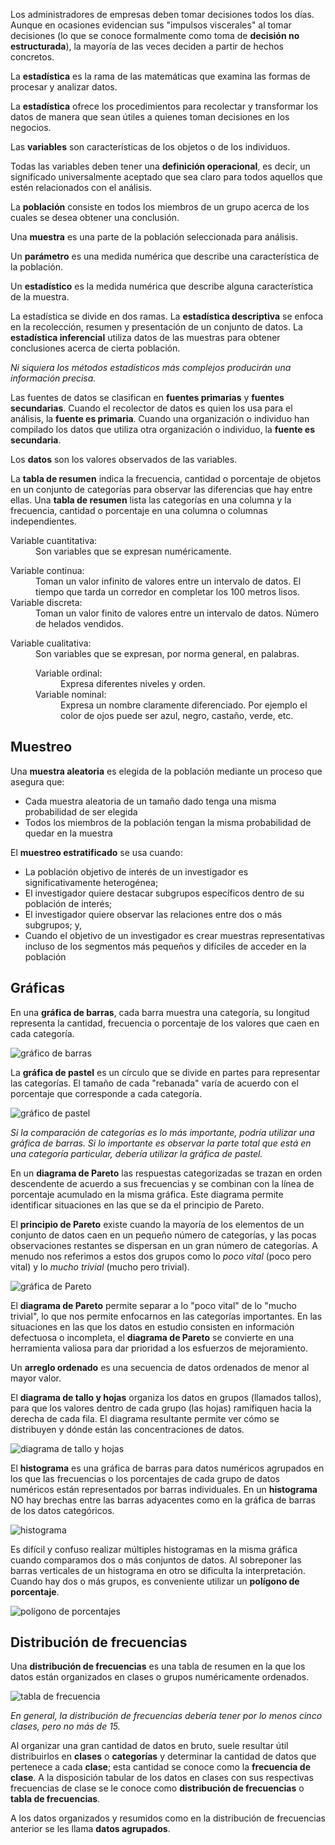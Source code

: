 <p>Los administradores de empresas deben tomar decisiones todos los días. Aunque en ocasiones evidencian sus "impulsos viscerales" al tomar decisiones (lo que se conoce formalmente como toma de <strong>decisión no estructurada</strong>), la mayoría de las veces deciden a partir de hechos concretos.</p>
<p>La <strong>estadística</strong> es la rama de las matemáticas que examina las formas de procesar y analizar datos.</p>
<p>La <strong>estadística</strong> ofrece los procedimientos para recolectar y transformar los datos de manera que sean útiles a quienes toman decisiones en los negocios.</p>
<p>Las <strong>variables</strong> son características de los objetos o de los individuos.</p>
<p>Todas las variables deben tener una <strong>definición operacional</strong>, es decir, un significado universalmente aceptado que sea claro para todos aquellos que estén relacionados con el análisis.<p>
<p>La <strong>población</strong> consiste en todos los miembros de un grupo acerca de los cuales se desea obtener una conclusión. </p>
<p>Una <strong>muestra</strong> es una parte de la población seleccionada para análisis.</p>
<p>Un <strong>parámetro</strong> es una medida numérica que describe una característica de la población. </p>
<p>Un <strong>estadístico</strong> es la medida numérica que describe alguna característica de la muestra.</p>
<p>La estadística se divide en dos ramas. La <strong>estadística descriptiva</strong> se enfoca en la recolección, resumen y presentación de un conjunto de datos. La <strong>estadística inferencial</strong> utiliza datos de las muestras para obtener conclusiones acerca de cierta población.</p>
<p><em>Ni siquiera los métodos estadísticos más complejos producirán una información precisa.</em></p>
<p>Las fuentes de datos se clasifican en <strong>fuentes primarias</strong> y <strong>fuentes secundarias</strong>. Cuando el recolector de datos es quien los usa para el análisis, la <strong>fuente es primaria</strong>. Cuando una organización o individuo han compilado los datos que utiliza otra organización o individuo, la <strong>fuente es secundaria</strong>.</p>
<p>Los <strong>datos</strong> son los valores observados de las variables.</p>
<p>La <strong>tabla de resumen</strong> indica la frecuencia, cantidad o porcentaje de objetos en un conjunto de categorías para observar las diferencias que hay entre ellas. Una <strong>tabla de resumen</strong> lista las categorías en una columna y la frecuencia, cantidad o porcentaje en una columna o columnas independientes.</p>
<dl>
  <dt>Variable cuantitativa:</dt> <dd>Son variables que se expresan numéricamente.</dd>
  <dl>
    <dt>Variable continua:</dt> <dd>Toman un valor infinito de valores entre un intervalo de datos. El tiempo que tarda un corredor en completar los 100 metros lisos.</dd>
    <dt>Variable discreta:</dt> <dd>Toman un valor finito de valores entre un intervalo de datos. Número de helados vendidos.<dd>
  </dl>
  <dt>Variable cualitativa:</dt> <dd>Son variables que se expresan, por norma general, en palabras.<dd>
  <dl>
    <dt>Variable ordinal:</dt> <dd>Expresa diferentes niveles y orden.</dd>
    <dt>Variable nominal:</dt> <dd>Expresa un nombre claramente diferenciado. Por ejemplo el color de ojos puede ser azul, negro, castaño, verde, etc.</dd>
  </dl></dl> 
<h2>Muestreo</h2>
Una <strong>muestra aleatoria</strong> es elegida de la población mediante un proceso que 
asegura que:
<ul>
<li>Cada muestra aleatoria de un tamaño dado tenga una misma 
  probabilidad de ser elegida</li>
<li>Todos los miembros de la población tengan la misma probabilidad de 
  quedar en la muestra</li>
</ul>
El <strong>muestreo estratificado</strong> se usa cuando:
<ul>
  <li>La población objetivo de interés de un investigador es significativamente heterogénea;</li>
  <li>El investigador quiere destacar subgrupos específicos dentro de su población de interés;</li>
  <li>El investigador quiere observar las relaciones entre dos o más subgrupos; y,</li>
<li>Cuando el objetivo de un investigador es crear muestras representativas incluso de los segmentos más pequeños y difíciles de acceder en la población</li>
  </ul>
<h2>Gráficas</h2>
<p>En una <strong>gráfica de barras</strong>, cada barra muestra una categoría, su longitud representa la cantidad, frecuencia o porcentaje de los valores que caen en cada categoría.</p><img src="https://sites.google.com/site/utcvcalidadenelmantenimiento/_/rsrc/1317418702711/estadistica-y-probabilidad/2-1-3-graficas/2-1-3-1-grafica-de-barras/001.jpg", alt="gráfico de barras"/>
<p>La <strong>gráfica de pastel</strong> es un círculo que se divide en partes para representar las categorías. El tamaño de cada "rebanada" varía de acuerdo con el porcentaje que corresponde a cada categoría.</p>
<img src="http://cdn.exceltotal.com/wp-content/uploads/2012/03/crear-un-grafico-circular-con-subgrafico-01.png" alt="gráfico de pastel">
<p><em>Si la comparación de categorías es lo más importante, podría utilizar una gráfica de barras. Si lo importante es observar la parte total que está en una categoría particular, debería utilizar la gráfica de pastel.</em></p>
<p>En un <strong>diagrama de Pareto</strong> las respuestas categorizadas se trazan en orden descendente de acuerdo a sus frecuencias y se combinan con la línea de porcentaje acumulado en la misma gráfica. Este diagrama permite identificar situaciones en las que se da el principio de Pareto.</p>
<p>El <strong>principio de Pareto</strong> existe cuando la mayoría de los elementos de un conjunto de datos caen en un pequeño número de categorías, y las pocas observaciones restantes se dispersan en un gran número de categorías. A menudo nos referimos a estos dos grupos como lo <em>poco vital</em> (poco pero vital) y lo <em>mucho trivial</em> (mucho pero trivial).</p>
<img src="https://spcgroup.com.mx/wp-content/uploads/2015/06/pareto.gif" alt="gráfica de Pareto">
<p>El <strong>diagrama de Pareto</strong> permite separar a lo "poco vital" de lo "mucho trivial", lo que nos permite enfocarnos en las categorías importantes. En las situaciones en las que los datos en estudio consisten en información defectuosa o incompleta, el <strong>diagrama de Pareto</strong> se convierte en una herramienta valiosa para dar prioridad a los esfuerzos de mejoramiento.</p>
<p>Un <strong>arreglo ordenado</strong> es una secuencia de datos ordenados de menor al mayor valor.</p>
<p>El <strong>diagrama de tallo y hojas</strong> organiza los datos en grupos (llamados tallos), para que los valores dentro de cada grupo (las hojas) ramifiquen hacia la derecha de cada fila. El diagrama resultante permite ver cómo se distribuyen y dónde están las concentraciones de datos.</p>
<img src="https://www.disfrutalasmatematicas.com/graficos/images/stem-leaf-plot.gif" alt="diagrama de tallo y hojas">
<p>El <strong>histograma</strong> es una gráfica de barras para datos numéricos agrupados en los que las frecuencias o los porcentajes de cada grupo de datos numéricos están representados por barras individuales. En un <strong>histograma</strong> NO hay brechas entre las barras adyacentes como en la gráfica de barras de los datos categóricos.</p>
<img src="https://encrypted-tbn0.gstatic.com/images?q=tbn:ANd9GcTXVaj7JftlWvIcUe578ekkUUWzlG1ksGcNmw&usqp=CAU" alt="histograma">
<p>Es difícil y confuso realizar múltiples histogramas en la misma gráfica cuando comparamos dos o más conjuntos de datos. Al sobreponer las barras verticales de un histograma en otro se dificulta la interpretación. Cuando hay dos o más grupos, es conveniente utilizar un <strong>polígono de porcentaje</strong>. </p>
<img src="https://encrypted-tbn0.gstatic.com/images?q=tbn:ANd9GcRkFdwDSlQjyyZ6CQs5bcAhQyCHExBxOBvTsg&usqp=CAU" alt="polígono de porcentajes">
<h2>Distribución de frecuencias</h2>
<p>Una <strong>distribución de frecuencias</strong> es una tabla de resumen en la que los datos están organizados en clases o grupos numéricamente ordenados.</p>
<img src="https://encrypted-tbn0.gstatic.com/images?q=tbn:ANd9GcQdivGdv4X2YaMUvIWePXYJ4H3mIlVgNfhliw&usqp=CAU" alt="tabla de frecuencia">
<p><em>En general, la distribución de frecuencias debería tener por lo menos cinco clases, pero no más de 15.</em></p>
<p>Al organizar una gran cantidad de datos en bruto, suele resultar útil distribuirlos en <strong>clases</strong> o <strong>categorías</strong> y determinar
  la cantidad de datos que pertenece a cada <strong>clase</strong>; esta cantidad se conoce como la <strong>frecuencia de clase</strong>. A la disposición
tabular de los datos en clases con sus respectivas frecuencias de clase se le conoce como <strong>distribución de frecuencias</strong>
  o <strong>tabla de frecuencias</strong>.</p> 
<p>A los datos organizados y resumidos como en la distribución de frecuencias anterior se les llama <strong>datos agrupados</strong>.</p>

